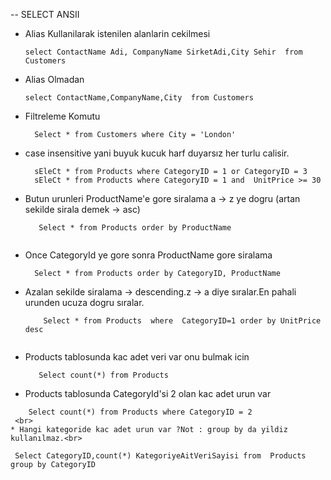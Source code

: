 -- SELECT ANSII

* Alias Kullanilarak istenilen alanlarin cekilmesi <br>
    ``` 
    select ContactName Adi, CompanyName SirketAdi,City Sehir  from Customers
    
* Alias Olmadan<br>
    ```
    select ContactName,CompanyName,City  from Customers

* Filtreleme Komutu<br>
   ```
     Select * from Customers where City = 'London'
   
* case insensitive yani buyuk kucuk harf duyarsız her turlu calisir.<br>
   ``` 
     sEleCt * from Products where CategoryID = 1 or CategoryID = 3
     sEleCt * from Products where CategoryID = 1 and  UnitPrice >= 30
  
* Butun urunleri ProductName'e gore siralama a -> z ye dogru (artan sekilde sirala demek -> asc) <br>
  ```
     Select * from Products order by ProductName
     
* Once CategoryId ye gore sonra ProductName gore siralama<br>
  ``` 
    Select * from Products order by CategoryID, ProductName
  
* Azalan sekilde siralama -> descending.z -> a diye sıralar.En pahali urunden ucuza dogru sıralar.<br>
  ``` Select * from Products order by UnitPrice desc 
      Select * from Products  where  CategoryID=1 order by UnitPrice desc
      
* Products tablosunda kac adet veri var onu bulmak icin <br>
  ``` 
     Select count(*) from Products 

* Products tablosunda CategoryId'si 2 olan kac adet urun var <br>
 ```
     Select count(*) from Products where CategoryID = 2 
  <br>
* Hangi kategoride kac adet urun var ?Not : group by da yildiz kullanılmaz.<br>
 ```
     Select CategoryID,count(*) KategoriyeAitVeriSayisi from  Products group by CategoryID
